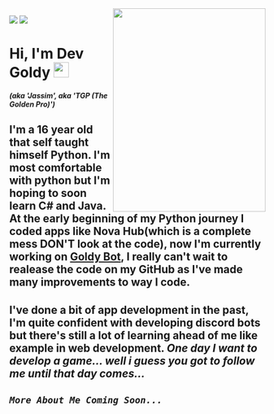<img align="right" src="https://user-images.githubusercontent.com/66202304/131413873-2b89ef0a-28c0-48d4-a6b5-78a1f28625b1.png" width="300" height="400">

![](https://img.shields.io/badge/CODE-Python-informational?style=flat&logo=python&logoColor=white&color=ffe600) ![](https://img.shields.io/badge/CODE-CSharp-informational?style=flat&logo=CSharp&logoColor=white&color=ffe600)

# Hi, I'm Dev Goldy <img src="https://raw.githubusercontent.com/MartinHeinz/MartinHeinz/master/wave.gif" width="30px">

#### *(aka 'Jassim', aka 'TGP (The Golden Pro)')*

## I'm a 16 year old that self taught himself Python. I'm most comfortable with python but I'm hoping to soon learn C# and Java. At the early beginning of my Python journey I coded apps like Nova Hub(which is a complete mess DON'T look at the code), now I'm currently working on [Goldy Bot](https://github.com/TGP-Projects/Goldy-Bot-V3), I really can't wait to realease the code on my GitHub as I've made many improvements to way I code.

## I've done a bit of app development in the past, I'm quite confident with developing discord bots but there's still a lot of learning ahead of me like example in web development. *One day I want to develop a game... well i guess you got to follow me until that day comes...*

## *`More About Me Coming Soon...`*
